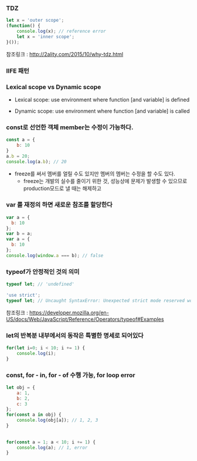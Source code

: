 ### TDZ

```js
let x = 'outer scope';
(function() {
    console.log(x); // reference error
    let x = 'inner scope';
}());
```

참조링크 : http://2ality.com/2015/10/why-tdz.html

### IIFE 패턴

### Lexical scope vs Dynamic scope

- Lexical scope: use environment where function [and variable] is defined

- Dynamic scope: use environment where function [and variable] is called

### const로 선언한 객체 member는 수정이 가능하다.

```js
const a = {
    b: 10
}
a.b = 20;
console.log(a.b); // 20
```

- freeze를 써서 멤버를 얼릴 수도 있지만 멤버의 멤버는 수정을 할 수도 있다.
    - freeze는 개발의 실수를 줄이기 위한 것, 성능상에 문제가 발생할 수 있으므로 production모드로 낼 때는 해제하고

### var 를 재정의 하면 새로운 참조를 할당한다

```js
var a = {
  b: 10
};
var b = a;
var a = {
  b: 10
};
console.log(window.a === b); // false
```

### typeof가 안정적인 것의 의미

```js
typeof let; // 'undefined'
​
'use strict';
typeof let; // Uncaught SyntaxError: Unexpected strict mode reserved word
```

참조링크 : https://developer.mozilla.org/en-US/docs/Web/JavaScript/Reference/Operators/typeof#Examples

### let의 반복분 내부에서의 동작은 특별한 명세로 되어있다

```js
for(let i=0; i < 10; i += 1) {
    console.log(i);
}
```

### const, for - in, for - of 수행 가능, for loop error

```js
let obj = {
    a: 1,
    b: 2,
    c: 3
};
for(const a in obj) {
    console.log(obj[a]); // 1, 2, 3
}
​
​
for(const a = 1; a < 10; i += 1) {
    console.log(a); // 1, error
}
```